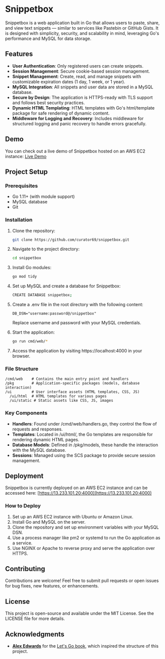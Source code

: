 # Snippetbox

Snippetbox is a web application built in Go that allows users to paste, share, and view text snippets — similar to services like Pastebin or GitHub Gists. It is designed with simplicity, security, and scalability in mind, leveraging Go's performance and MySQL for data storage.

## Features

- **User Authentication**: Only registered users can create snippets.
- **Session Management**: Secure cookie-based session management.
- **Snippet Management**: Create, read, and manage snippets with customizable expiration dates (1 day, 1 week, or 1 year).
- **MySQL Integration**: All snippets and user data are stored in a MySQL database.
- **Secure by Design**: The application is HTTPS-ready with TLS support and follows best security practices.
- **Dynamic HTML Templating**: HTML templates with Go's html/template package for safe rendering of dynamic content.
- **Middleware for Logging and Recovery**: Includes middleware for structured logging and panic recovery to handle errors gracefully.

## Demo

You can check out a live demo of Snippetbox hosted on an AWS EC2 instance: [Live Demo](https://13.233.101.20:4000)

## Project Setup

### Prerequisites

- Go 1.11+ (with module support)
- MySQL database
- Git

### Installation

1. Clone the repository:

   ```bash
   git clone https://github.com/curator69/snippetbox.git
   ```
2. Navigate to the project directory:

   ```bash
   cd snippetbox
   ```
3. Install Go modules:

   ```bash
   go mod tidy
   ```
4. Set up MySQL and create a database for Snippetbox:

   ```bash
   CREATE DATABASE snippetbox;
   ```
5. Create a .env file in the root directory with the following content:

   ```env
   DB_DSN="username:password@/snippetbox"
   ```

   Replace username and password with your MySQL credentials.
6. Start the application:

   ```bash
   go run cmd/web/*
   ```
7. Access the application by visiting https://localhost:4000 in your browser.

### File Structure

```
/cmd/web    # Contains the main entry point and handlers
/pkg        # Application-specific packages (models, database interaction)
/ui         # User interface assets (HTML templates, CSS, JS)
  /ui/html  # HTML templates for various pages
  /ui/static # Static assets like CSS, JS, images
```

### Key Components

- **Handlers**: Found under /cmd/web/handlers.go, they control the flow of requests and responses.
- **Templates**: Located in /ui/html/, the Go templates are responsible for rendering dynamic HTML pages.
- **Database Models**: Defined in /pkg/models, these handle the interaction with the MySQL database.
- **Sessions**: Managed using the SCS package to provide secure session management.

## Deployment

Snippetbox is currently deployed on an AWS EC2 instance and can be accessed here: [https://13.233.101.20:4000](https://13.233.101.20:4000)

### How to Deploy

1. Set up an AWS EC2 instance with Ubuntu or Amazon Linux.
2. Install Go and MySQL on the server.
3. Clone the repository and set up environment variables with your MySQL DSN.
4. Use a process manager like pm2 or systemd to run the Go application as a service.
5. Use NGINX or Apache to reverse proxy and serve the application over HTTPS.

## Contributing

Contributions are welcome! Feel free to submit pull requests or open issues for bug fixes, new features, or enhancements.

## License

This project is open-source and available under the MIT License. See the LICENSE file for more details.

## Acknowledgments

- **[Alex Edwards](https://www.alexedwards.net/)** for the [Let&#39;s Go book](https://lets-go.alexedwards.net/), which inspired the structure of this project.
